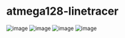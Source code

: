 # atmega128-linetracer
![image](https://user-images.githubusercontent.com/94602114/227076099-d1a13b3e-1413-47f7-82de-5160640ef1f6.png)
![image](https://user-images.githubusercontent.com/94602114/227076143-88614b13-cae9-42c2-b1f1-60dfeadbea45.png)
![image](https://user-images.githubusercontent.com/94602114/227076169-6677b280-4e9f-4aef-9e9e-ea7fec0bf6ea.png)
![image](https://user-images.githubusercontent.com/94602114/227076212-b4b975b6-f8f5-46f5-ac71-dc9b6001a562.png)

